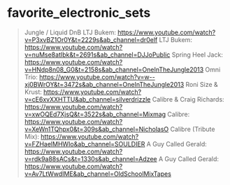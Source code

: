 # favorite_electronic_sets

>Jungle / Liquid DnB
>LTJ Bukem: https://www.youtube.com/watch?v=P3xvBZ1Or0Y&t=2229s&ab_channel=dr0elf
>LTJ Bukem: https://www.youtube.com/watch?v=nuMse8atIbk&t=2691s&ab_channel=DJJoPublic
>Spring Heel Jack: https://www.youtube.com/watch?v=HNdp8n08_G0&t=2158s&ab_channel=OneInTheJungle2013
Omni Trio: https://www.youtube.com/watch?v=w--xj0BWrOY&t=3472s&ab_channel=OneInTheJungle2013
Roni Size & Krust: https://www.youtube.com/watch?v=cE6xvXXHTTU&ab_channel=silverdrizzle
Calibre & Craig Richards: https://www.youtube.com/watch?v=xwOQEd7XjsQ&t=3522s&ab_channel=Mixmag
Calibre: https://www.youtube.com/watch?v=XeWn1TQhpx0&t=309s&ab_channel=NicholasO
Calibre (Tribute Mix): https://www.youtube.com/watch?v=FZHaelMHWIo&ab_channel=SOULDIER
A Guy Called Gerald: https://www.youtube.com/watch?v=rdk9a88sACs&t=1330s&ab_channel=Adzee
A Guy Called Gerald: https://www.youtube.com/watch?v=Av7LtWwdIME&ab_channel=OldSchoolMixTapes
